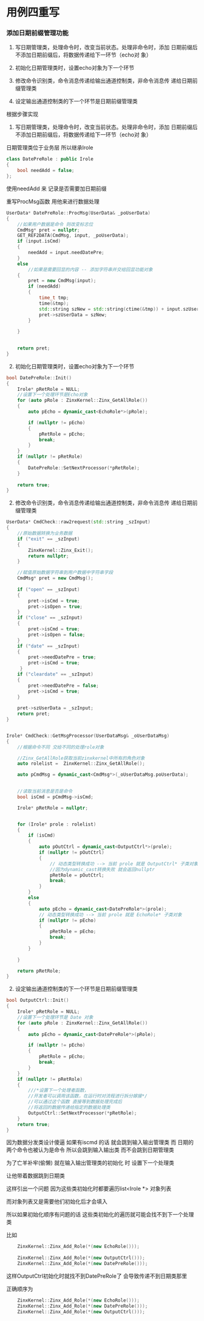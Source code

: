 # 用例四重写





### 添加日期前缀管理功能 

1. 写日期管理类，处理命令时，改变当前状态。处理非命令时，添加
   日期前缀后不添加日期前缀后，将数据传递给下一环节（echo对
   象）

2. 初始化日期管理类时，设置echo对象为下一个环节
3. 修改命令识别类，命令消息传递给输出通道控制类，非命令消息传
   递给日期前缀管理类
4. 设定输出通道控制类的下一个环节是日期前缀管理类

根据步骤实现

1. 写日期管理类，处理命令时，改变当前状态。处理非命令时，添加
   日期前缀后不添加日期前缀后，将数据传递给下一环节（echo对
   象）

日期管理类位于业务层 所以继承Irole  

```c++
class DatePreRole : public Irole
{
    bool needAdd = false;
};
```

使用needAdd 来 记录是否需要加日期前缀

重写ProcMsg函数 用他来进行数据处理

```c++
UserData* DatePreRole::ProcMsg(UserData& _poUserData)
{
    //如果用户数据是命令 则改变标志位
    CmdMsg* pret = nullptr;
    GET_REF2DATA(CmdMsg, input, _poUserData);
    if (input.isCmd)
    {
        needAdd = input.needDatePre;
    }
    else
        //如果是需要回显的内容 -- 添加字符串并交给回显功能对象
    {
        pret = new CmdMsg(input);
        if (needAdd)
        {
            time_t tmp;
            time(&tmp);
            std::string szNew = std::string(ctime(&tmp)) + input.szUserData;
            pret->szUserData = szNew;
        }
        
    }

        
    return pret;
}

```



2. 初始化日期管理类时，设置echo对象为下一个环节

```c++
bool DatePreRole::Init()
{
    Irole* pRetRole = NULL;
    //设置下一个处理环节是Echo对象
    for (auto pRole : ZinxKernel::Zinx_GetAllRole())
    {
        auto pEcho = dynamic_cast<EchoRole*>(pRole);

        if (nullptr != pEcho)
        {
            pRetRole = pEcho;
            break;
        }
    }
    if (nullptr != pRetRole)
    {
        DatePreRole::SetNextProcessor(*pRetRole);
    }
    
    return true;
}
```



2. 修改命令识别类，命令消息传递给输出通道控制类，非命令消息传
   递给日期前缀管理类

```c++
UserData* CmdCheck::raw2request(std::string _szInput)
{
    //原始数据转换为业务数据 
    if ("exit" == _szInput)
    {
        ZinxKernel::Zinx_Exit();
        return nullptr;
    }

    //赋值原始数据字符串到用户数据中字符串字段
    CmdMsg* pret = new CmdMsg();
    
    if ("open" == _szInput)
    {
        pret->isCmd = true;
        pret->isOpen = true;
    }
    if ("close" == _szInput)
    {
        pret->isCmd = true;
        pret->isOpen = false;
    }
    if ("date" == _szInput)
    {
        pret->needDatePre = true;
        pret->isCmd = true;
     }
    if ("cleardate" == _szInput)
    {
        pret->needDatePre = false;
        pret->isCmd = true;
    }
    
    pret->szUserData = _szInput;    
    return pret;
}

```

```c++

Irole* CmdCheck::GetMsgProcessor(UserDataMsg& _oUserDataMsg)
{
    //根据命令不同 交给不同的处理role对象

    //Zinx_GetAllRole获取当前zinxkernel中所有的角色对象
    auto rolelist =  ZinxKernel::Zinx_GetAllRole();

    auto pCmdMsg = dynamic_cast<CmdMsg*>(_oUserDataMsg.poUserData);

    
    //读取当前消息是否是命令
    bool isCmd = pCmdMsg->isCmd;

    Irole* pRetRole = nullptr;


    for (Irole* prole : rolelist)
    {
        if (isCmd)
        {
            auto pOutCtrl = dynamic_cast<OutputCtrl*>(prole);
            if (nullptr != pOutCtrl)
            {
                // 动态类型转换成功 --> 当前 prole 就是 OutputCtrl* 子类对象
                //因为dynamic_cast转换失败 就会返回nullptr
                pRetRole = pOutCtrl;
                break;
            }
        }
        else
        {
            auto pEcho = dynamic_cast<DatePreRole*>(prole);
            // 动态类型转换成功 --> 当前 prole 就是 EchoRole* 子类对象
            if (nullptr != pEcho)
            {
                pRetRole = pEcho;
                break;
            }
        }
        
    }

    return pRetRole;
}

```



2. 设定输出通道控制类的下一个环节是日期前缀管理类

```c++
bool OutputCtrl::Init()
{
    Irole* pRetRole = NULL;
    //设置下一个处理环节是 Date 对象
    for (auto pRole : ZinxKernel::Zinx_GetAllRole())
    {
        auto pEcho = dynamic_cast<DatePreRole*>(pRole);

        if (nullptr != pEcho)
        {
            pRetRole = pEcho;
            break;
        }
    }
    if (nullptr != pRetRole)
    {
        ///*设置下一个处理者函数，
        //开发者可以调用该函数，在运行时对流程进行拆分嫁接*/
        //可以通过这个函数 直接等到数据处理完成后 
        //将返回的数据传递给指定的数据处理类
        OutputCtrl::SetNextProcessor(*pRetRole);
    }
    return true;
}

```

因为数据分发类设计傻逼  如果有iscmd 的话 就会跳到输入输出管理类  而 日期的两个命令也被认为是命令  所以会跳到输入输出类 而不会跳到日期管理类

为了亡羊补牢(偷懒) 就在输入输出管理类的初始化 时 设置下一个处理类

让他带着数据跳到日期类 



这样引出一个问题 因为这些类初始化时都要遍历list<Irole *> 对象列表

而对象列表又是需要他们初始化后才会填入

所以如果初始化顺序有问题的话  这些类初始化的遍历就可能会找不到下一个处理类

比如

```c++
	ZinxKernel::Zinx_Add_Role(*(new EchoRole()));
	
	ZinxKernel::Zinx_Add_Role(*(new OutputCtrl()));
	ZinxKernel::Zinx_Add_Role(*(new DatePreRole()));
```

这样OutputCtrl初始化时就找不到DatePreRole了  会导致传递不到日期类那里

正确顺序为

```c++
	ZinxKernel::Zinx_Add_Role(*(new EchoRole()));
	ZinxKernel::Zinx_Add_Role(*(new DatePreRole()));
	ZinxKernel::Zinx_Add_Role(*(new OutputCtrl()));
```

